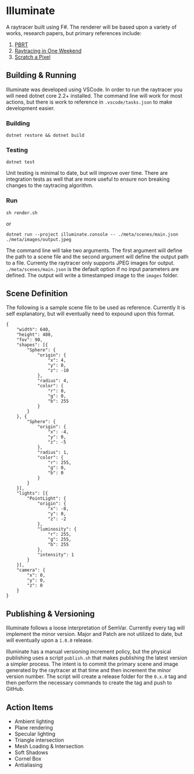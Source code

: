 # Illuminate

A raytracer built using F#. The renderer will be based upon a variety of works, research papers, but primary references include:

1. [PBRT](https://pbrt.org/)
2. [Raytracing in One Weekend](https://github.com/petershirley/raytracinginoneweekend)
3. [Scratch a Pixel](https://www.scratchapixel.com/index.php)

## Building & Running

Illuminate was developed using VSCode. In order to run the raytracer you will need dotnet core 2.2+ installed. The command line will work for most actions, but there is work to reference in `.vscode/tasks.json` to make development easier.

### Building

`dotnet restore && dotnet build`

### Testing

`dotnet test`

Unit testing is minimal to date, but will improve over time. There are integration tests as well that are more useful to ensure non breaking changes to the raytracing algorithm.

### Run

`sh render.sh`

or

`dotnet run --project illuminate.console -- ./meta/scenes/main.json ./meta/images/output.jpeg`

The command line will take two arguments. The first argument will define the path to a scene file and the second argument will define the output path to a file. Currenty the raytracer only supports JPEG images for output. `./meta/scenes/main.json` is the default option if no input parameters are defined. The output will write a timestamped image to the `images` folder.

## Scene Definition

The following is a sample scene file to be used as reference. Currently it is self explanatory, but will eventually need to expound upon this format.

```
{
    "width": 640,
    "height": 480,
    "fov": 90,
    "shapes": [{
        "Sphere": {
            "origin": {
                "x": 4,
                "y": 0,
                "z": -10
            },
            "radius": 4,
            "color": {
                "r": 0,
                "g": 0,
                "b": 255
            }
        }
    }, {
        "Sphere": {
            "origin": {
                "x": -4,
                "y": 0,
                "z": -5
            },
            "radius": 1,
            "color": {
                "r": 255,
                "g": 0,
                "b": 0
            }
        }
    }],
    "lights": [{
        "PointLight": {
            "origin": {
                "x": -8,
                "y": 0,
                "z": -2
            },
            "luminosity": {
                "r": 255,
                "g": 255,
                "b": 255
            },
            "intensity": 1
        }
    }],
    "camera": {
        "x": 0,
        "y": 0,
        "z": 0
    }
}
```

## Publishing & Versioning

Illuminate follows a loose interpretation of SemVar. Currently every tag will implement the minor version. Major and Patch are not utilized to date, but will eventually upon a `1.0.0` release.

Illuminate has a manual versioning increment policy, but the physical publishing uses a script `publish.sh` that makes publishing the latest version a simpler process. The intent is to commit the primary scene and image generated by the raytracer at that time and then increment the minor version number. The script will create a release folder for the `0.x.0` tag and then perform the necessary commands to create the tag and push to GitHub.

## Action Items

- Ambient lighting
- Plane rendering
- Specular lighting
- Triangle intersection
- Mesh Loading & Intersection
- Soft Shadows
- Cornel Box
- Antialiasing
